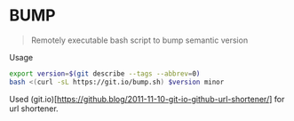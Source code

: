 # BUMP

> Remotely executable bash script to bump semantic version

Usage

```sh
export version=$(git describe --tags --abbrev=0)
bash <(curl -sL https://git.io/bump.sh) $version minor
```

Used (git.io)[https://github.blog/2011-11-10-git-io-github-url-shortener/] for url shortener.
